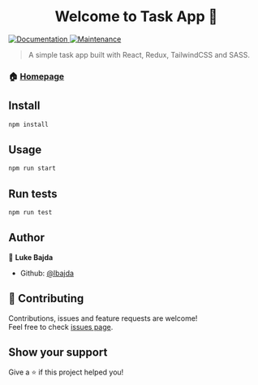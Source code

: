 <h1 align="center">Welcome to Task App 👋</h1>
<p>
  <a href="https://github.com/lbajda/react-todo-app#readme" target="_blank">
    <img alt="Documentation" src="https://img.shields.io/badge/documentation-yes-brightgreen.svg" />
  </a>
  <a href="https://github.com/lbajda/react-todo-app/graphs/commit-activity" target="_blank">
    <img alt="Maintenance" src="https://img.shields.io/badge/Maintained%3F-yes-green.svg" />
  </a>
</p>

> A simple task app built with React, Redux, TailwindCSS and SASS.

### 🏠 [Homepage](https://lbajda.github.io/react-task-app/)
<!-- https://lbajda.github.io/react-task-app/ -->

## Install

```sh
npm install
```

## Usage

```sh
npm run start
```

## Run tests

```sh
npm run test
```

## Author

👤 **Luke Bajda**

* Github: [@lbajda](https://github.com/lbajda)

## 🤝 Contributing

Contributions, issues and feature requests are welcome!<br />Feel free to check [issues page](https://github.com/lbajda/react-todo-app/issues).

## Show your support

Give a ⭐️ if this project helped you!
